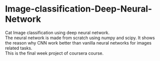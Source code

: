 # Image-classification-Deep-Neural-Network

Cat Image classification using deep neural network.  
The neural network is made from scratch using numpy and scipy. 
It shows the reason why CNN work better than vanilla neural networks for images related tasks.  
This is the final week project of coursera course.
